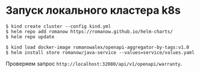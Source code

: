 # Запуск локального кластера k8s

```shell
$ kind create cluster --config kind.yml
$ helm repo add romanow https://romanow.github.io/helm-charts/
$ helm repo update

$ kind load docker-image romanowalex/openapi-aggregator-by-tags:v1.0
$ helm install store romanow/java-service --values=service/values.yaml

```

Проверяем запрос `http://localhost:32080/api/v1/openapi/warranty`.
